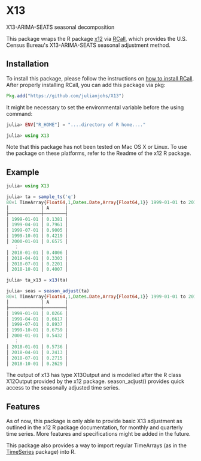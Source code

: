 # X13
X13-ARIMA-SEATS seasonal decomposition

This package wraps the R package [x12](https://github.com/statistikat/x12) via [RCall](https://github.com/JuliaInterop/RCall.jl), which provides the U.S. Census Bureau's
X13-ARIMA-SEATS seasonal adjustment method. 

## Installation

To install this package, please follow the instructions on [how to install RCall](http://juliainterop.github.io/RCall.jl/stable/installation/).
After properly installing RCall, you can add this package via pkg:

```julia
Pkg.add("https://github.com/julianjohs/X13")
```


It might be necessary to set the environmental variable before the using command:

```julia
julia> ENV["R_HOME"] = "....directory of R home...."

julia> using X13
```

Note that this package has not been tested on Mac OS X or Linux. To use the package on these platforms, refer to the Readme of the x12 R package.

## Example

```julia
julia> using X13

julia> ta = sample_ts('q')
80×1 TimeArray{Float64,1,Dates.Date,Array{Float64,1}} 1999-01-01 to 2018-10-01
│            │ A      │
├────────────┼────────┤
│ 1999-01-01 │ 0.1381 │
│ 1999-04-01 │ 0.7961 │
│ 1999-07-01 │ 0.9005 │
│ 1999-10-01 │ 0.4219 │
│ 2000-01-01 │ 0.6575 │
   ⋮
│ 2018-01-01 │ 0.4006 │
│ 2018-04-01 │ 0.3303 │
│ 2018-07-01 │ 0.2201 │
│ 2018-10-01 │ 0.4007 │

julia> ta_x13 = x13(ta)

julia> seas = season_adjust(ta)
80×1 TimeArray{Float64,1,Dates.Date,Array{Float64,1}} 1999-01-01 to 2018-10-01
│            │ A      │
├────────────┼────────┤
│ 1999-01-01 │ 0.0266 │
│ 1999-04-01 │ 0.6617 │
│ 1999-07-01 │ 0.8937 │
│ 1999-10-01 │ 0.6759 │
│ 2000-01-01 │ 0.5432 │
   ⋮
│ 2018-01-01 │ 0.5736 │
│ 2018-04-01 │ 0.2413 │
│ 2018-07-01 │ 0.2715 │
│ 2018-10-01 │ 0.2629 │
``` 
The output of x13 has type X13Output and is modelled after the R class X12Output provided by the x12 package. season_adjust() provides quick access to the seasonally adjusted time series. 

## Features

As of now, this package is only able to provide basic X13 adjustment as outlined in the x12 R package documentation, for monthly and quarterly time series. More
features and specifications might be added in the future.

This package also provides a way to import regular TimeArrays (as in the [TimeSeries](https://github.com/JuliaStats/TimeSeries.jl) package) into R. 
